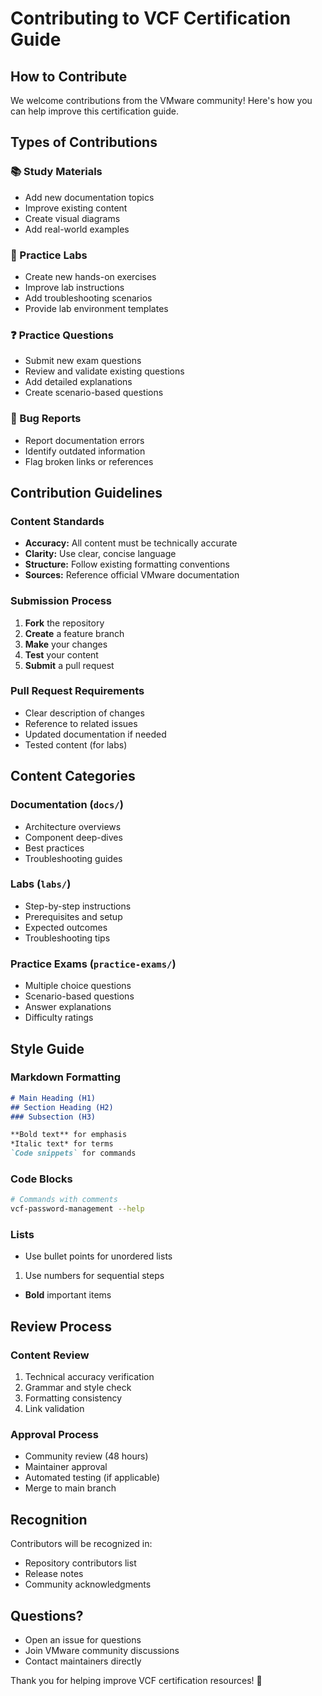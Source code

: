 # Contributing to VCF Certification Guide

## How to Contribute

We welcome contributions from the VMware community! Here's how you can help improve this certification guide.

## Types of Contributions

### 📚 Study Materials
- Add new documentation topics
- Improve existing content
- Create visual diagrams
- Add real-world examples

### 🧪 Practice Labs
- Create new hands-on exercises
- Improve lab instructions
- Add troubleshooting scenarios
- Provide lab environment templates

### ❓ Practice Questions
- Submit new exam questions
- Review and validate existing questions
- Add detailed explanations
- Create scenario-based questions

### 🐛 Bug Reports
- Report documentation errors
- Identify outdated information
- Flag broken links or references

## Contribution Guidelines

### Content Standards
- **Accuracy:** All content must be technically accurate
- **Clarity:** Use clear, concise language
- **Structure:** Follow existing formatting conventions
- **Sources:** Reference official VMware documentation

### Submission Process
1. **Fork** the repository
2. **Create** a feature branch
3. **Make** your changes
4. **Test** your content
5. **Submit** a pull request

### Pull Request Requirements
- Clear description of changes
- Reference to related issues
- Updated documentation if needed
- Tested content (for labs)

## Content Categories

### Documentation (`docs/`)
- Architecture overviews
- Component deep-dives
- Best practices
- Troubleshooting guides

### Labs (`labs/`)
- Step-by-step instructions
- Prerequisites and setup
- Expected outcomes
- Troubleshooting tips

### Practice Exams (`practice-exams/`)
- Multiple choice questions
- Scenario-based questions
- Answer explanations
- Difficulty ratings

## Style Guide

### Markdown Formatting
```markdown
# Main Heading (H1)
## Section Heading (H2)
### Subsection (H3)

**Bold text** for emphasis
*Italic text* for terms
`Code snippets` for commands
```

### Code Blocks
```bash
# Commands with comments
vcf-password-management --help
```

### Lists
- Use bullet points for unordered lists
1. Use numbers for sequential steps
- **Bold** important items

## Review Process

### Content Review
1. Technical accuracy verification
2. Grammar and style check
3. Formatting consistency
4. Link validation

### Approval Process
- Community review (48 hours)
- Maintainer approval
- Automated testing (if applicable)
- Merge to main branch

## Recognition

Contributors will be recognized in:
- Repository contributors list
- Release notes
- Community acknowledgments

## Questions?

- Open an issue for questions
- Join VMware community discussions
- Contact maintainers directly

Thank you for helping improve VCF certification resources! 🚀